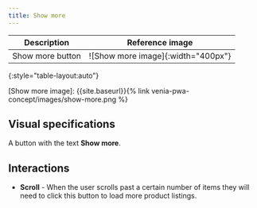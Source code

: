 ```yaml
---
title: Show more
---
```


| Description     | Reference image                          |
| --------------- | :--------------------------------------: |
| Show more button | ![Show more image]{:width="400px"} |
{:style="table-layout:auto"}

[Show more image]: {{site.baseurl}}{% link venia-pwa-concept/images/show-more.png %}

## Visual specifications

A button with the text **Show more**.

## Interactions

* **Scroll** - When the user scrolls past a certain number of items they will need to click this button to load more product listings.